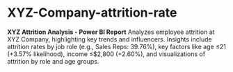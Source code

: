 # XYZ-Company-attrition-rate
**XYZ Attrition Analysis - Power BI Report**   Analyzes employee attrition at XYZ Company, highlighting key trends and influencers. Insights include attrition rates by job role (e.g., Sales Reps: 39.76%), key factors like age ≤21 (+3.57% likelihood), income ≤$2,800 (+2.60%), and visualizations of attrition by role and age groups.

